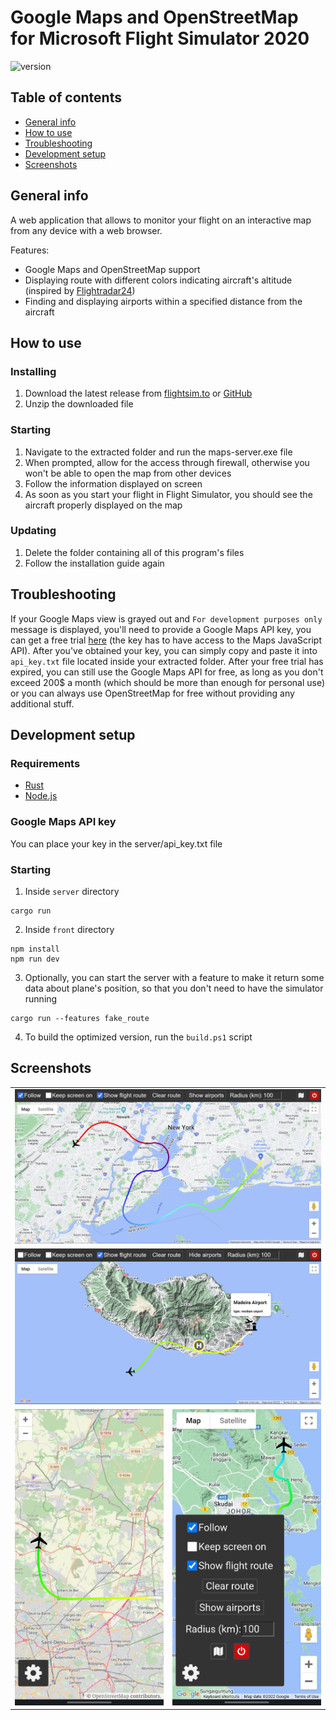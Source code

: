 # Google Maps and OpenStreetMap for Microsoft Flight Simulator 2020
![version](https://img.shields.io/badge/version-2.0.0-blue)

## Table of contents
* [General info](#general-info)
* [How to use](#how-to-use)
* [Troubleshooting](#troubleshooting)
* [Development setup](#development-setup)
* [Screenshots](#screenshots)

## General info
A web application that allows to monitor your flight on an interactive map from any device with a web browser.

Features:
- Google Maps and OpenStreetMap support
- Displaying route with different colors indicating aircraft's altitude (inspired by [Flightradar24](https://www.flightradar24.com/))
- Finding and displaying airports within a specified distance from the aircraft

## How to use
### Installing
1. Download the latest release from [flightsim.to](https://flightsim.to/file/28216/google-map-for-msfs) or [GitHub](https://github.com/Rybeusz100/msfs-google-maps/releases)
1. Unzip the downloaded file
### Starting
1. Navigate to the extracted folder and run the maps-server.exe file
1. When prompted, allow for the access through firewall, otherwise you won't be able to open the map from other devices
1. Follow the information displayed on screen
1. As soon as you start your flight in Flight Simulator, you should see the aircraft properly displayed on the map
### Updating
1. Delete the folder containing all of this program's files
1. Follow the installation guide again

## Troubleshooting
If your Google Maps view is grayed out and `For development purposes only` message is displayed, you'll need to provide a Google Maps API key, you can get a free trial [here](https://developers.google.com/maps) (the key has to have access to the Maps JavaScript API). After you've obtained your key, you can simply copy and paste it into `api_key.txt` file located inside your extracted folder. After your free trial has expired, you can still use the Google Maps API for free, as long as you don't exceed 200$ a month (which should be more than enough for personal use) or you can always use OpenStreetMap for free without providing any additional stuff.

## Development setup
### Requirements
- [Rust](https://www.rust-lang.org/tools/install)
- [Node.js](https://nodejs.org)

### Google Maps API key
You can place your key in the server/api_key.txt file

### Starting
1. Inside `server` directory
```
cargo run
```
2. Inside `front` directory
```
npm install
npm run dev
```
3. Optionally, you can start the server with a feature to make it return some data about plane's position, so that you don't need to have the simulator running
```
cargo run --features fake_route
```
4. To build the optimized version, run the `build.ps1` script

## Screenshots
<table>
    <tr>
        <td colspan="2"><img src="./screenshots/desktop.png"></img></td>
    </tr>
    <tr>
        <td colspan="2"><img src="./screenshots/airports.png"></img></td>
    </tr>
    <tr>
        <td valign="top"><img src="./screenshots/mobile-OSM.jpg"></img></td>
        <td valign="top"><img src="./screenshots/mobile-menu.jpg"></img></td>
    </tr>
</table>

